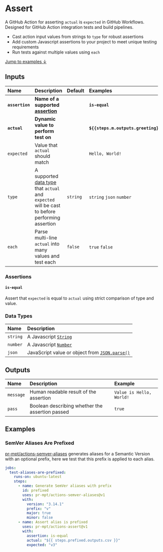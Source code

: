 # Assert

A GitHub Action for asserting `actual` is `expected` in GitHub Workflows.
Designed for GitHub Action integration tests and build pipelines.

* Cast action input values from strings to `type` for robust assertions
* Add custom Javascript assertions to your project to meet unique testing requirements
* Run tests against multiple values using `each`

[Jump to examples &darr;](#examples)

## Inputs

| Name | Description | Default | Examples |
| :- | :---------- | :------ | :------- |
| **`assertion`** | **Name of a supported [assertion](#assertions)** | | **`is-equal`** |
| **`actual`** | **Dynamic value to perform test on** | | **`${{steps.m.outputs.greeting}}`** |
| `expected` | Value that `actual` should match | | `Hello, World!` |
| `type` | A supported [data type](#data-types) that `actual` and `expected` will be cast to before performing assertion | `string` | `string` `json` `number` |
| `each` | Parse multi-line `actual` into many values and test each | `false` | `true` `false` |

### Assertions

#### `is-equal`

Assert that `expected` is equal to `actual` using strict comparison of type and
value.

### Data Types

| Name | Description |
| :--- | :---------- |
| `string` | A Javascript [`String`][javascript/string] |
| `number` | A Javascript [`Number`][javascript/number] |
| `json` | JavaScript value or object from [`JSON.parse()`][javascript/json/parse] |

## Outputs

| Name | Description | Example |
| :- | :---------- | :-------|
| `message` | Human readable result of the assertion | `Value is Hello, World!` |
| `pass` | Boolean describing whether the assertion passed | `true` |

## Examples

### SemVer Aliases Are Prefixed

[pr-mpt/actions-semver-aliases] generates aliases for a Semantic Version with an
optional prefix, here we test that this prefix is applied to each alias.

```yaml
jobs:
  test-aliases-are-prefixed:
    runs-on: ubuntu-latest
    steps:
      - name: Generate SemVer aliases with prefix
        id: prefixed
        uses: pr-mpt/actions-semver-aliases@v1
        with:
          version: "3.14.1"
          prefix: "v"
          major: true
          minor: false
      - name: Assert alias is prefixed
        uses: pr-mpt/actions-assert@v1
        with:
          assertion: is-equal
          actual: "${{ steps.prefixed.outputs.csv }}"
          expected: "v3"
```

[javascript/string]: https://developer.mozilla.org/en-US/docs/Web/JavaScript/Reference/Global_Objects/String
[javascript/number]: https://developer.mozilla.org/en-US/docs/Web/JavaScript/Reference/Global_Objects/Number
[javascript/json/parse]: https://developer.mozilla.org/en-US/docs/Web/JavaScript/Reference/Global_Objects/JSON/parse
[pr-mpt/actions-semver-aliases]: https://github.com/pr-mpt/actions-semver-aliases
